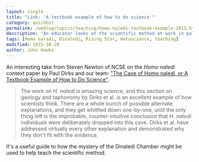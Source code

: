 ```yaml
---
layout: single
title: "Link: 'A textbook example of how to do science'"
category: quickbit
permalink: /weblog/topics/teaching/homo-naledi-textbook-example-2015.html
description: "An educator looks at the scientific method at work in paleoanthropology."
tags: [Homo naledi, Dinaledi, Rising Star, metascience, teaching]
modified: 2015-10-20
author: John Hawks
---
```


An interesting take from Steven Newton of NCSE on the <em>Homo naledi</em> context paper by Paul Dirks and our team: <a href="http://ncse.com/blog/2015/10/cave-homo-naledi-textbook-example-how-to-do-science-0016693">"The Cave of Homo naledi, or A Textbook Example of How to Do Science"</a>.

<blockquote>The work on <em>H. naledi</em> is amazing science, and this section on geology and taphonomy by Dirks et al. is an excellent example of how scientists think. There are a whole bunch of possible alternate explanations, and they get whittled down one-by-one, until the only thing left is the improbable, counter-intuitive conclusion that <em>H. naledi</em> individuals were deliberately dropped into this cave. Dirks et al. have addressed virtually every other explanation and demonstrated why they don't fit with the evidence.</blockquote>

It's a useful guide to how the mystery of the Dinaledi Chamber might be used to help teach the scientific method. 
